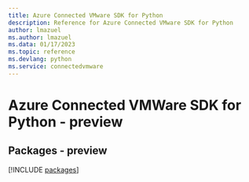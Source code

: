 ```yaml
---
title: Azure Connected VMware SDK for Python
description: Reference for Azure Connected VMware SDK for Python
author: lmazuel
ms.author: lmazuel
ms.data: 01/17/2023
ms.topic: reference
ms.devlang: python
ms.service: connectedvmware
---
```

# Azure Connected VMWare SDK for Python - preview
## Packages - preview
[!INCLUDE [packages](connected-vmware-index.md)]
